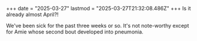 +++
date = "2025-03-27"
lastmod = "2025-03-27T21:32:08.486Z"
+++
Is it already almost April?!

We've been sick for the past three weeks or so. It's not note-worthy except for Amie whose second bout developed into pneumonia.